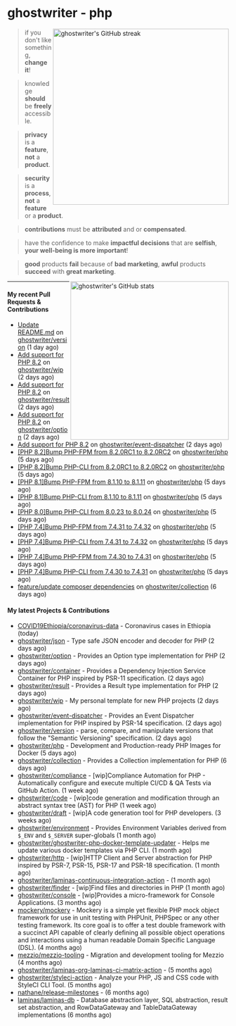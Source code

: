 # ghostwriter - php

<img alt="ghostwriter's GitHub streak" width="400px" align="right" src="https://github-readme-streak-stats.herokuapp.com/?cache_seconds=1800&user=ghostwriter">

> if you don't like something, **change it**!

> knowledge **should** be **freely** accessible.

> **privacy** is a **feature**, **not** a **product**.

> **security** is a **process**, **not** a **feature** or a **product**.

> **contributions** must be **attributed** and or **compensated**.

> have the confidence to make **impactful decisions** that are **selfish**, **your well-being is more important**!

> **good** products **fail** because of **bad marketing**, **awful** products **succeed** with **great marketing**.

<img alt="ghostwriter's GitHub stats" width="360px" align="right" src="https://github-readme-stats.vercel.app/api?cache_seconds=1800&username=ghostwriter&show_icons=true&count_private=true&hide_title=true&hide_rank=true&icon_color=333">

---

#### My recent Pull Requests & Contributions

- [Update README.md](https://github.com/ghostwriter/version/pull/1) on [ghostwriter/version](https://github.com/ghostwriter/version) (1 day ago)
- [Add support for PHP 8.2](https://github.com/ghostwriter/wip/pull/18) on [ghostwriter/wip](https://github.com/ghostwriter/wip) (2 days ago)
- [Add support for PHP 8.2](https://github.com/ghostwriter/result/pull/8) on [ghostwriter/result](https://github.com/ghostwriter/result) (2 days ago)
- [Add support for PHP 8.2](https://github.com/ghostwriter/option/pull/14) on [ghostwriter/option](https://github.com/ghostwriter/option) (2 days ago)
- [Add support for PHP 8.2](https://github.com/ghostwriter/event-dispatcher/pull/9) on [ghostwriter/event-dispatcher](https://github.com/ghostwriter/event-dispatcher) (2 days ago)
- [[PHP 8.2]Bump PHP-FPM from 8.2.0RC1 to 8.2.0RC2](https://github.com/ghostwriter/php/pull/200) on [ghostwriter/php](https://github.com/ghostwriter/php) (5 days ago)
- [[PHP 8.2]Bump PHP-CLI from 8.2.0RC1 to 8.2.0RC2](https://github.com/ghostwriter/php/pull/199) on [ghostwriter/php](https://github.com/ghostwriter/php) (5 days ago)
- [[PHP 8.1]Bump PHP-FPM from 8.1.10 to 8.1.11](https://github.com/ghostwriter/php/pull/198) on [ghostwriter/php](https://github.com/ghostwriter/php) (5 days ago)
- [[PHP 8.1]Bump PHP-CLI from 8.1.10 to 8.1.11](https://github.com/ghostwriter/php/pull/197) on [ghostwriter/php](https://github.com/ghostwriter/php) (5 days ago)
- [[PHP 8.0]Bump PHP-CLI from 8.0.23 to 8.0.24](https://github.com/ghostwriter/php/pull/196) on [ghostwriter/php](https://github.com/ghostwriter/php) (5 days ago)
- [[PHP 7.4]Bump PHP-FPM from 7.4.31 to 7.4.32](https://github.com/ghostwriter/php/pull/195) on [ghostwriter/php](https://github.com/ghostwriter/php) (5 days ago)
- [[PHP 7.4]Bump PHP-CLI from 7.4.31 to 7.4.32](https://github.com/ghostwriter/php/pull/194) on [ghostwriter/php](https://github.com/ghostwriter/php) (5 days ago)
- [[PHP 7.4]Bump PHP-FPM from 7.4.30 to 7.4.31](https://github.com/ghostwriter/php/pull/193) on [ghostwriter/php](https://github.com/ghostwriter/php) (5 days ago)
- [[PHP 7.4]Bump PHP-CLI from 7.4.30 to 7.4.31](https://github.com/ghostwriter/php/pull/192) on [ghostwriter/php](https://github.com/ghostwriter/php) (5 days ago)
- [feature/update composer dependencies](https://github.com/ghostwriter/collection/pull/5) on [ghostwriter/collection](https://github.com/ghostwriter/collection) (6 days ago)

#### My latest Projects & Contributions

- [COVID19Ethiopia/coronavirus-data](https://github.com/COVID19Ethiopia/coronavirus-data) - Coronavirus cases in Ethiopia (today)
- [ghostwriter/json](https://github.com/ghostwriter/json) - Type safe JSON encoder and decoder for PHP (2 days ago)
- [ghostwriter/option](https://github.com/ghostwriter/option) - Provides an Option type implementation for PHP (2 days ago)
- [ghostwriter/container](https://github.com/ghostwriter/container) - Provides a Dependency Injection Service Container for PHP inspired by PSR-11 specification. (2 days ago)
- [ghostwriter/result](https://github.com/ghostwriter/result) - Provides a Result type implementation for PHP (2 days ago)
- [ghostwriter/wip](https://github.com/ghostwriter/wip) - My personal template for new PHP projects (2 days ago)
- [ghostwriter/event-dispatcher](https://github.com/ghostwriter/event-dispatcher) - Provides an Event Dispatcher implementation for PHP inspired by PSR-14 specification. (2 days ago)
- [ghostwriter/version](https://github.com/ghostwriter/version) - parse, compare, and manipulate versions that follow the &#34;Semantic Versioning&#34; specification. (2 days ago)
- [ghostwriter/php](https://github.com/ghostwriter/php) - Development and Production-ready PHP Images for Docker (5 days ago)
- [ghostwriter/collection](https://github.com/ghostwriter/collection) - Provides a Collection implementation for PHP (6 days ago)
- [ghostwriter/compliance](https://github.com/ghostwriter/compliance) - [wip]Compliance Automation for PHP - Automatically configure and execute multiple CI/CD &amp; QA Tests via GitHub Action. (1 week ago)
- [ghostwriter/code](https://github.com/ghostwriter/code) - [wip]code generation and modification through an abstract syntax tree (AST) for PHP (1 week ago)
- [ghostwriter/draft](https://github.com/ghostwriter/draft) - [wip]A code generation tool for PHP developers. (3 weeks ago)
- [ghostwriter/environment](https://github.com/ghostwriter/environment) - Provides Environment Variables derived from `$_ENV` and `$_SERVER` super-globals (1 month ago)
- [ghostwriter/ghostwriter-php-docker-template-updater](https://github.com/ghostwriter/ghostwriter-php-docker-template-updater) - Helps me update various docker templates via PHP CLI. (1 month ago)
- [ghostwriter/http](https://github.com/ghostwriter/http) - [wip]HTTP Client and Server abstraction for PHP inspired by PSR-7, PSR-15, PSR-17 and PSR-18 specification. (1 month ago)
- [ghostwriter/laminas-continuous-integration-action](https://github.com/ghostwriter/laminas-continuous-integration-action) -  (1 month ago)
- [ghostwriter/finder](https://github.com/ghostwriter/finder) - [wip]Find files and directories in PHP (1 month ago)
- [ghostwriter/console](https://github.com/ghostwriter/console) - [wip]Provides a micro-framework for Console Applications. (3 months ago)
- [mockery/mockery](https://github.com/mockery/mockery) - Mockery is a simple yet flexible PHP mock object framework for use in unit testing with PHPUnit, PHPSpec or any other testing framework. Its core goal is to offer a test double framework with a succinct API capable of clearly defining all possible object operations and interactions using a human readable Domain Specific Language (DSL). (4 months ago)
- [mezzio/mezzio-tooling](https://github.com/mezzio/mezzio-tooling) - Migration and development tooling for Mezzio (4 months ago)
- [ghostwriter/laminas-org-laminas-ci-matrix-action](https://github.com/ghostwriter/laminas-org-laminas-ci-matrix-action) -  (5 months ago)
- [ghostwriter/styleci-action](https://github.com/ghostwriter/styleci-action) - Analyze your PHP, JS and CSS code with StyleCI CLI Tool. (5 months ago)
- [nathane/release-milestones](https://github.com/nathane/release-milestones) -  (6 months ago)
- [laminas/laminas-db](https://github.com/laminas/laminas-db) - Database abstraction layer, SQL abstraction, result set abstraction, and RowDataGateway and TableDataGateway implementations (6 months ago)
